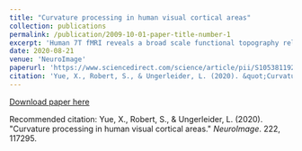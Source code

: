 ```yaml
---
title: "Curvature processing in human visual cortical areas"
collection: publications
permalink: /publication/2009-10-01-paper-title-number-1
excerpt: 'Human 7T fMRI reveals a broad scale functional topography related to curvilinear and rectilinear features in visual cortex.'
date: 2020-08-21
venue: 'NeuroImage'
paperurl: 'https://www.sciencedirect.com/science/article/pii/S1053811920307813'
citation: 'Yue, X., Robert, S., & Ungerleider, L. (2020). &quot;Curvature processing in human visual cortical areas.&quot; <i>NeuroImage</i>. 222, 117295.'
---
```


[Download paper here](https://sophiarobert.github.io/files/Curvature_processing_in_human_visual_cortical_areas.pdf)

Recommended citation: Yue, X., Robert, S., & Ungerleider, L. (2020). &quot;Curvature processing in human visual cortical areas.&quot; <i>NeuroImage</i>. 222, 117295.
